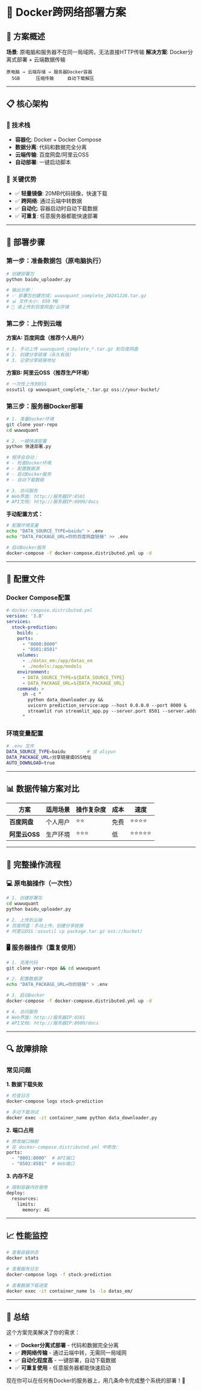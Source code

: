 # 🐳 Docker跨网络部署方案

## 🎯 方案概述

**场景**: 原电脑和服务器不在同一局域网，无法直接HTTP传输
**解决方案**: Docker分离式部署 + 云端数据传输

```
原电脑 → 云端存储 → 服务器Docker容器
  5GB      压缩传输     自动下载解压
```

---

## 📋 核心架构

### 🔧 技术栈
- **容器化**: Docker + Docker Compose
- **数据分离**: 代码和数据完全分离
- **云端传输**: 百度网盘/阿里云OSS
- **自动部署**: 一键启动脚本

### 🎯 关键优势
- ✅ **轻量镜像**: 20MB代码镜像，快速下载
- ✅ **跨网络**: 通过云端中转数据
- ✅ **自动化**: 容器启动时自动下载数据
- ✅ **可重复**: 任意服务器都能快速部署

---

## 🚀 部署步骤

### 第一步：准备数据包（原电脑执行）

```bash
# 创建部署包
python baidu_uploader.py

# 输出示例：
# ✅ 部署包创建完成: wuwuquant_complete_20241228.tar.gz
# 📊 文件大小: 850 MB
# 📝 请上传到百度网盘/云存储
```

### 第二步：上传到云端

**方案A: 百度网盘（推荐个人用户）**
```bash
# 1. 手动上传 wuwuquant_complete_*.tar.gz 到百度网盘
# 2. 创建分享链接（永久有效）
# 3. 记录分享链接地址
```

**方案B: 阿里云OSS（推荐生产环境）**
```bash
# 一次性上传到OSS
ossutil cp wuwuquant_complete_*.tar.gz oss://your-bucket/
```

### 第三步：服务器Docker部署

```bash
# 1. 准备Docker环境
git clone your-repo
cd wuwuquant

# 2. 一键快速部署
python 快速部署.py

# 程序会自动：
# - 检查Docker环境
# - 配置数据源
# - 启动Docker服务
# - 自动下载数据

# 3. 访问服务
# Web界面: http://服务器IP:8501
# API文档: http://服务器IP:8000/docs
```

**手动配置方式：**
```bash
# 配置环境变量
echo "DATA_SOURCE_TYPE=baidu" > .env
echo "DATA_PACKAGE_URL=你的百度网盘链接" >> .env

# 启动Docker服务
docker-compose -f docker-compose.distributed.yml up -d
```

---

## 🔧 配置文件

### Docker Compose配置
```yaml
# docker-compose.distributed.yml
version: '3.8'
services:
  stock-prediction:
    build: .
    ports:
      - "8000:8000"
      - "8501:8501"
    volumes:
      - ./datas_em:/app/datas_em
      - ./models:/app/models
    environment:
      - DATA_SOURCE_TYPE=${DATA_SOURCE_TYPE}
      - DATA_PACKAGE_URL=${DATA_PACKAGE_URL}
    command: >
      sh -c "
        python data_downloader.py &&
        uvicorn prediction_service:app --host 0.0.0.0 --port 8000 &
        streamlit run streamlit_app.py --server.port 8501 --server.address 0.0.0.0
      "
```

### 环境变量配置
```bash
# .env 文件
DATA_SOURCE_TYPE=baidu        # 或 aliyun
DATA_PACKAGE_URL=分享链接或OSS地址
AUTO_DOWNLOAD=true
```

---

## 📊 数据传输方案对比

| 方案 | 适用场景 | 操作复杂度 | 成本 | 速度 |
|------|----------|------------|------|------|
| **百度网盘** | 个人用户 | ⭐⭐ | 免费 | ⭐⭐⭐⭐ |
| **阿里云OSS** | 生产环境 | ⭐⭐⭐ | 低 | ⭐⭐⭐⭐⭐ |

---

## 🎯 完整操作流程

### 💻 原电脑操作（一次性）
```bash
# 1. 创建部署包
cd wuwuquant
python baidu_uploader.py

# 2. 上传到云端
# 百度网盘：手动上传，创建分享链接
# 阿里云OSS：ossutil cp package.tar.gz oss://bucket/
```

### 🖥️ 服务器操作（重复使用）
```bash
# 1. 克隆代码
git clone your-repo && cd wuwuquant

# 2. 配置数据源
echo "DATA_PACKAGE_URL=你的链接" > .env

# 3. 启动Docker
docker-compose -f docker-compose.distributed.yml up -d

# 4. 访问服务
# Web界面: http://服务器IP:8501
# API文档: http://服务器IP:8000/docs
```

---

## 🔍 故障排除

### 常见问题

**1. 数据下载失败**
```bash
# 检查日志
docker-compose logs stock-prediction

# 手动下载测试
docker exec -it container_name python data_downloader.py
```

**2. 端口占用**
```bash
# 修改端口映射
# 在 docker-compose.distributed.yml 中修改:
ports:
  - "8001:8000"  # API端口
  - "8502:8501"  # Web端口
```

**3. 内存不足**
```bash
# 限制容器内存使用
deploy:
  resources:
    limits:
      memory: 4G
```

---

## 📈 性能监控

```bash
# 查看容器状态
docker stats

# 查看服务日志
docker-compose logs -f stock-prediction

# 查看数据下载进度
docker exec -it container_name ls -la datas_em/
```

---

## 🎉 总结

这个方案完美解决了你的需求：
- ✅ **Docker分离式部署** - 代码和数据完全分离
- ✅ **跨网络传输** - 通过云端中转，无需同一局域网
- ✅ **自动化程度高** - 一键部署，自动下载数据
- ✅ **可重复使用** - 任意服务器都能快速启动

现在你可以在任何有Docker的服务器上，用几条命令完成整个系统的部署！🚀